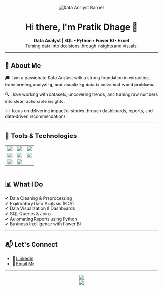 <!-- Banner image (optional) -->
<p align="center">
  <img src="https://i.imgur.com/wE8G2hp.png" alt="Data Analyst Banner" />
</p>

<h1 align="center">Hi there, I'm Pratik Dhage 👋</h1>

<p align="center">
  <b>Data Analyst | SQL • Python • Power BI • Excel</b><br/>
  Turning data into decisions through insights and visuals.
</p>

---

## 🧠 About Me

🎓 I am a passionate Data Analyst with a strong foundation in extracting, transforming, analyzing, and visualizing data to solve real-world problems.

🔍 I love working with datasets, uncovering trends, and turning raw numbers into clear, actionable insights.

💡 I focus on delivering impactful stories through dashboards, reports, and data-driven recommendations.

---

## 🚀 Tools & Technologies

<table>
  <tr>
    <td><img src="https://img.shields.io/badge/SQL-336791?style=for-the-badge&logo=postgresql&logoColor=white"/></td>
    <td><img src="https://img.shields.io/badge/Python-3776AB?style=for-the-badge&logo=python&logoColor=white"/></td>
    <td><img src="https://img.shields.io/badge/PowerBI-F2C811?style=for-the-badge&logo=powerbi&logoColor=black"/></td>
  </tr>
  <tr>
    <td><img src="https://img.shields.io/badge/Excel-217346?style=for-the-badge&logo=microsoft-excel&logoColor=white"/></td>
    <td><img src="https://img.shields.io/badge/pandas-150458?style=for-the-badge&logo=pandas&logoColor=white"/></td>
    <td><img src="https://img.shields.io/badge/NumPy-013243?style=for-the-badge&logo=numpy&logoColor=white"/></td>
  </tr>
  <tr>
    <td><img src="https://img.shields.io/badge/Matplotlib-0C4B33?style=for-the-badge&logo=matplotlib&logoColor=white"/></td>
    <td><img src="https://img.shields.io/badge/Seaborn-2C2D72?style=for-the-badge&logo=python&logoColor=white"/></td>
  </tr>
</table>

---

## 📊 What I Do

✔ Data Cleaning & Preprocessing  
✔ Exploratory Data Analysis (EDA)  
✔ Data Visualization & Dashboards  
✔ SQL Queries & Joins  
✔ Automating Reports using Python  
✔ Business Intelligence with Power BI

---

## 📬 Let's Connect

- 💼 [LinkedIn](https://www.linkedin.com/in/pratik-dhage-pd04052001)  
- 📧 [Email Me](pratikdhage300@gmail.com)  

---

<p align="center">
  <img src="https://github-readme-stats.vercel.app/api/top-langs/?username=your-github-username&layout=compact&theme=tokyonight" />
  <br>
  <img src="https://github-readme-stats.vercel.app/api?username=your-github-username&show_icons=true&theme=tokyonight" />
</p>
